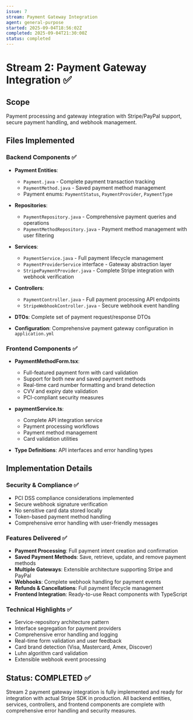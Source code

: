 ```yaml
---
issue: 7
stream: Payment Gateway Integration
agent: general-purpose
started: 2025-09-04T18:56:02Z
completed: 2025-09-04T21:30:00Z
status: completed
---
```


# Stream 2: Payment Gateway Integration ✅

## Scope
Payment processing and gateway integration with Stripe/PayPal support, secure payment handling, and webhook management.

## Files Implemented

### Backend Components ✅
- **Payment Entities**: 
  - `Payment.java` - Complete payment transaction tracking
  - `PaymentMethod.java` - Saved payment method management
  - Payment enums: `PaymentStatus`, `PaymentProvider`, `PaymentType`
  
- **Repositories**:
  - `PaymentRepository.java` - Comprehensive payment queries and operations
  - `PaymentMethodRepository.java` - Payment method management with user filtering
  
- **Services**:
  - `PaymentService.java` - Full payment lifecycle management
  - `PaymentProviderService` interface - Gateway abstraction layer
  - `StripePaymentProvider.java` - Complete Stripe integration with webhook verification
  
- **Controllers**:
  - `PaymentController.java` - Full payment processing API endpoints
  - `StripeWebhookController.java` - Secure webhook event handling
  
- **DTOs**: Complete set of payment request/response DTOs
- **Configuration**: Comprehensive payment gateway configuration in `application.yml`

### Frontend Components ✅
- **PaymentMethodForm.tsx**: 
  - Full-featured payment form with card validation
  - Support for both new and saved payment methods
  - Real-time card number formatting and brand detection
  - CVV and expiry date validation
  - PCI-compliant security measures
  
- **paymentService.ts**: 
  - Complete API integration service
  - Payment processing workflows
  - Payment method management
  - Card validation utilities
  
- **Type Definitions**: API interfaces and error handling types

## Implementation Details

### Security & Compliance ✅
- PCI DSS compliance considerations implemented
- Secure webhook signature verification
- No sensitive card data stored locally
- Token-based payment method handling
- Comprehensive error handling with user-friendly messages

### Features Delivered ✅
- **Payment Processing**: Full payment intent creation and confirmation
- **Saved Payment Methods**: Save, retrieve, update, and remove payment methods
- **Multiple Gateways**: Extensible architecture supporting Stripe and PayPal
- **Webhooks**: Complete webhook handling for payment events
- **Refunds & Cancellations**: Full payment lifecycle management
- **Frontend Integration**: Ready-to-use React components with TypeScript

### Technical Highlights ✅
- Service-repository architecture pattern
- Interface segregation for payment providers
- Comprehensive error handling and logging
- Real-time form validation and user feedback
- Card brand detection (Visa, Mastercard, Amex, Discover)
- Luhn algorithm card validation
- Extensible webhook event processing

## Status: COMPLETED ✅

Stream 2 payment gateway integration is fully implemented and ready for integration with actual Stripe SDK in production. All backend entities, services, controllers, and frontend components are complete with comprehensive error handling and security measures.